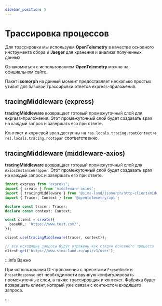 ```yaml
---
sidebar_position: 5
---
```


# Трассировка процессов

Для трассировки мы используем **OpenTelemetry** в качестве основного инструмента сбора и **Jaeger** для хранения и анализа полученных данных.

Ознакомиться с использованием **OpenTelemetry** можно на [официальном сайте](https://opentelemetry.io/).

Пакет **isomorph** на данный момент предоставляет несколько простых утилит для базовой трассировки ответов express-приложения.

## tracingMiddleware (express)

**tracingMiddleware** возвращает готовый промежуточный слой для express-приложения. Этот промежуточный слой будет создавать span на каждый запрос и завершать его при ответе.

Контекст и корневой span доступны на `res.locals.tracing.rootContext` и `res.locals.tracing.rootSpan` соответственно.

## tracingMiddleware (middleware-axios)

**tracingMiddleware** возвращает готовый промежуточный слой для `AxiosInstanceWrapper`. Этот промежуточный слой будет создавать span на каждый запрос и завершать его при ответе.

```ts
import express from 'express';
import { create } from 'middleware-axios';
import { tracingMiddleware } from '@sima-land/isomorph/http-client/middleware/tracing';
import { Tracer, Context } from '@opentelemetry/api';

declare const tracer: Tracer;
declare const context: Context;

const client = create({
  baseURL: 'https://www.test.com/',
});

client.use(tracingMiddleware(tracer, context));

// все исходящие запросы будут отражены как стадии основного процесса
client.get('https://www.sima-land.ru/api/v3/user');
```

:::info Важно

При использовании DI-проложения с пресетами `PresetNode` и `PresetResponse` нет необходимости вручную конфигурировать промежуточные слои, а также трассировщик и контекст. Фабрика будет возвращать клиент, который уже связан с контекстом входящего запроса.

:::
